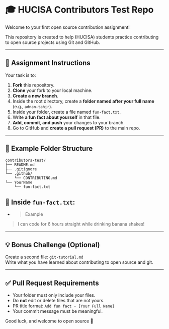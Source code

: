 # 🎓 HUCISA Contributors Test Repo

Welcome to your first open source contribution assignment!

This repository is created to help (HUCISA) students practice contributing to open source projects using Git and GitHub.

---

## 📘 Assignment Instructions

Your task is to:

1. **Fork** this repository.
2. **Clone** your fork to your local machine.
3. **Create a new branch**.
4. Inside the root directory, create a **folder named after your full name** (e.g., `adnan-tahir`).
5. Inside your folder, create a file named `fun-fact.txt`.
6. Write **a fun fact about yourself** in that file.
7. **Add, commit, and push** your changes to your branch.
8. Go to GitHub and **create a pull request (PR)** to the main repo.

---

## 🧪 Example Folder Structure

```
contributors-test/
├── README.md
├── .gitignore
└── .github/
    └── CONTRIBUTING.md
└── YourName
    └── fun-fact.txt

```
## 📄 Inside `fun-fact.txt`:

 - > Example
> I can code for 6 hours straight while drinking banana shakes!

---
## 💡 Bonus Challenge (Optional)

Create a second file: `git-tutorial.md`  
Write what you have learned about contributing to open source and git.

---

## ✅ Pull Request Requirements

- Your folder must only include your files.
- Do **not** edit or delete files that are not yours.
- PR title format: `Add fun fact - [Your Full Name]`
- Your commit message must be meaningful.

Good luck, and welcome to open source 🚀

